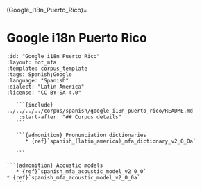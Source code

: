 
(Google_i18n_Puerto_Rico)=
# Google i18n Puerto Rico

``````{corpus} Google i18n Puerto Rico
:id: "Google i18n Puerto Rico"
:layout: not_mfa
:template: corpus_template
:tags: Spanish;Google
:language: "Spanish"
:dialect: "Latin America"
:license: "CC BY-SA 4.0"

   ```{include} ../../../../corpus/spanish/google_i18n_puerto_rico/README.md
    :start-after: "## Corpus details"
   ```

   ```{admonition} Pronunciation dictionaries
      * {ref}`spanish_(latin_america)_mfa_dictionary_v2_0_0a`

   ```

```{admonition} Acoustic models
   * {ref}`spanish_mfa_acoustic_model_v2_0_0`
* {ref}`spanish_mfa_acoustic_model_v2_0_0a`
   ```
``````

